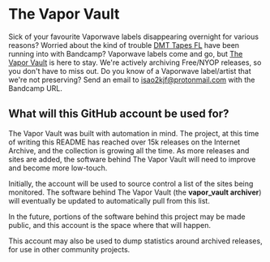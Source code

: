 # The Vapor Vault
Sick of your favourite Vaporwave labels disappearing overnight for various reasons? Worried about the kind of trouble [DMT Tapes FL](https://dmttapes.bandcamp.com/) have been running into with Bandcamp? Vaporwave labels come and go, but [The Vapor Vault](https://archive.org/details/vapor-vault) is here to stay. We're actively archiving Free/NYOP releases, so you don't have to miss out. Do you know of a Vaporwave label/artist that we're not preserving? Send an email to isao2kjf@protonmail.com with the Bandcamp URL.

## What will this GitHub account be used for?
The Vapor Vault was built with automation in mind. The project, at this time of writing this README has reached over 15k releases on the Internet Archive, and the collection is growing all the time. As more releases and sites are added, the software behind The Vapor Vault will need to improve and become more low-touch.

Initially, the account will be used to source control a list of the sites being monitored. The software behind The Vapor Vault (the **vapor_vault archiver**) will eventually be updated to automatically pull from this list.

In the future, portions of the software behind this project may be made public, and this account is the space where that will happen.

This account may also be used to dump statistics around archived releases, for use in other community projects.
